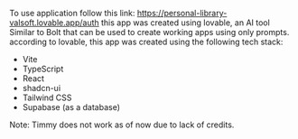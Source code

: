 To use application follow this link: https://personal-library-valsoft.lovable.app/auth
this app was created using lovable, an AI tool Similar to Bolt that can be used to create working apps using only prompts.
according to lovable, this app was created using the following tech stack:
- Vite
- TypeScript
- React
- shadcn-ui
- Tailwind CSS
- Supabase (as a database)

Note: Timmy does not work as of now due to lack of credits.
